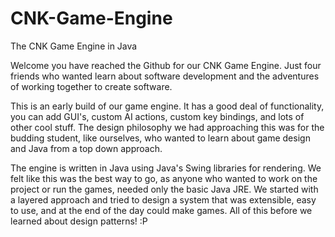 CNK-Game-Engine
===============

The CNK Game Engine in Java

Welcome you have reached the Github for our CNK Game Engine. Just four friends who wanted learn about software development and the adventures of working together to create software.

This is an early build of our game engine. It has a good deal of functionality, you can add GUI's, custom AI actions, custom key bindings, and lots of other cool stuff. The design philosophy we had approaching this was for the budding student, like ourselves, who wanted to learn about game design and Java from a top down approach.

The engine is written in Java using Java's Swing libraries for rendering. We felt like this was the best way to go, as anyone who wanted to work on the project or run the games, needed only the basic Java JRE. We started with a layered approach and tried to design a system that was extensible, easy to use, and at the end of the day could make games. All of this before we learned about design patterns! :P